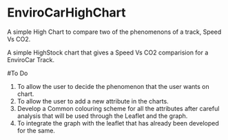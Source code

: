 # EnviroCarHighChart
A simple High Chart to compare two of the phenomenons of a track, Speed Vs CO2. 

A simple HighStock chart that gives a Speed Vs CO2 comparision for a EnviroCar Track. 

#To Do
1) To allow the user to decide the phenomenon that the user wants on chart. <br />
2) To allow the user to add a new attribute in the charts.  <br />
3) Develop a Common colouring scheme for all the attributes after careful analysis that will be used through the Leaflet and the graph.  <br />
4) To integrate the graph with the leaflet that has already been developed for the same.  <br />

